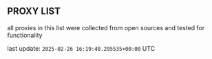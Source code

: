 ## PROXY LIST

all proxies in this list were collected from open sources and tested for functionality

last update: `2025-02-26 16:19:40.295535+00:00` UTC